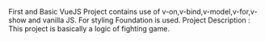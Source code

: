 First and Basic VueJS Project contains use of v-on,v-bind,v-model,v-for,v-show and vanilla JS.
For styling Foundation is used.
Project Description : This project is basically a logic of fighting game. 
                      
